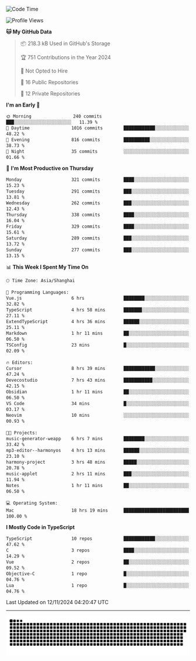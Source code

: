 <!--
<picture>
  <source
    srcset="https://github-readme-stats.vercel.app/api?username=kevinxft&show_icons=true&theme=dark"
    media="(prefers-color-scheme: dark)"
  />
  <source
    srcset="https://github-readme-stats.vercel.app/api?username=kevinxft&show_icons=true"
    media="(prefers-color-scheme: light), (prefers-color-scheme: no-preference)"
  />
  <img src="https://github-readme-stats.vercel.app/api?username=kevinxft&show_icons=true" />
</picture>
-->

<!--START_SECTION:waka-->
![Code Time](http://img.shields.io/badge/Code%20Time-2%2C791%20hrs%2043%20mins-blue)

![Profile Views](http://img.shields.io/badge/Profile%20Views-1-blue)

**🐱 My GitHub Data** 

> 📦 218.3 kB Used in GitHub's Storage 
 > 
> 🏆 751 Contributions in the Year 2024
 > 
> 🚫 Not Opted to Hire
 > 
> 📜 16 Public Repositories 
 > 
> 🔑 12 Private Repositories 
 > 
**I'm an Early 🐤** 

```text
🌞 Morning                240 commits         ███░░░░░░░░░░░░░░░░░░░░░░   11.39 % 
🌆 Daytime                1016 commits        ████████████░░░░░░░░░░░░░   48.22 % 
🌃 Evening                816 commits         ██████████░░░░░░░░░░░░░░░   38.73 % 
🌙 Night                  35 commits          ░░░░░░░░░░░░░░░░░░░░░░░░░   01.66 % 
```
📅 **I'm Most Productive on Thursday** 

```text
Monday                   321 commits         ████░░░░░░░░░░░░░░░░░░░░░   15.23 % 
Tuesday                  291 commits         ███░░░░░░░░░░░░░░░░░░░░░░   13.81 % 
Wednesday                262 commits         ███░░░░░░░░░░░░░░░░░░░░░░   12.43 % 
Thursday                 338 commits         ████░░░░░░░░░░░░░░░░░░░░░   16.04 % 
Friday                   329 commits         ████░░░░░░░░░░░░░░░░░░░░░   15.61 % 
Saturday                 289 commits         ███░░░░░░░░░░░░░░░░░░░░░░   13.72 % 
Sunday                   277 commits         ███░░░░░░░░░░░░░░░░░░░░░░   13.15 % 
```


📊 **This Week I Spent My Time On** 

```text
🕑︎ Time Zone: Asia/Shanghai

💬 Programming Languages: 
Vue.js                   6 hrs               ████████░░░░░░░░░░░░░░░░░   32.82 % 
TypeScript               4 hrs 58 mins       ███████░░░░░░░░░░░░░░░░░░   27.11 % 
ExtendTypeScript         4 hrs 36 mins       ██████░░░░░░░░░░░░░░░░░░░   25.11 % 
Markdown                 1 hr 11 mins        ██░░░░░░░░░░░░░░░░░░░░░░░   06.50 % 
TSConfig                 23 mins             █░░░░░░░░░░░░░░░░░░░░░░░░   02.09 % 

🔥 Editors: 
Cursor                   8 hrs 39 mins       ████████████░░░░░░░░░░░░░   47.24 % 
Devecostudio             7 hrs 43 mins       ███████████░░░░░░░░░░░░░░   42.15 % 
Obsidian                 1 hr 11 mins        ██░░░░░░░░░░░░░░░░░░░░░░░   06.50 % 
VS Code                  34 mins             █░░░░░░░░░░░░░░░░░░░░░░░░   03.17 % 
Neovim                   10 mins             ░░░░░░░░░░░░░░░░░░░░░░░░░   00.93 % 

🐱‍💻 Projects: 
music-generator-weapp    6 hrs 7 mins        ████████░░░░░░░░░░░░░░░░░   33.42 % 
mp3-editor--harmonyos    4 hrs 13 mins       ██████░░░░░░░░░░░░░░░░░░░   23.10 % 
harmony-project          3 hrs 48 mins       █████░░░░░░░░░░░░░░░░░░░░   20.78 % 
music-applet             2 hrs 11 mins       ███░░░░░░░░░░░░░░░░░░░░░░   11.94 % 
Notes                    1 hr 11 mins        ██░░░░░░░░░░░░░░░░░░░░░░░   06.50 % 

💻 Operating System: 
Mac                      18 hrs 19 mins      █████████████████████████   100.00 % 
```

**I Mostly Code in TypeScript** 

```text
TypeScript               10 repos            ████████████░░░░░░░░░░░░░   47.62 % 
C                        3 repos             ████░░░░░░░░░░░░░░░░░░░░░   14.29 % 
Vue                      2 repos             ██░░░░░░░░░░░░░░░░░░░░░░░   09.52 % 
Objective-C              1 repo              █░░░░░░░░░░░░░░░░░░░░░░░░   04.76 % 
Lua                      1 repo              █░░░░░░░░░░░░░░░░░░░░░░░░   04.76 % 
```




 Last Updated on 12/11/2024 04:20:47 UTC
<!--END_SECTION:waka-->

---

<picture>
  <source media="(prefers-color-scheme: dark)" srcset="https://raw.githubusercontent.com/kevinxft/kevinxft/output/github-contribution-grid-snake-dark.svg">
  <source media="(prefers-color-scheme: light)" srcset="https://raw.githubusercontent.com/kevinxft/kevinxft/output/github-contribution-grid-snake.svg">
  <img alt="github contribution grid snake animation" src="https://raw.githubusercontent.com/kevinxft/kevinxft/output/github-contribution-grid-snake.svg">
</picture>